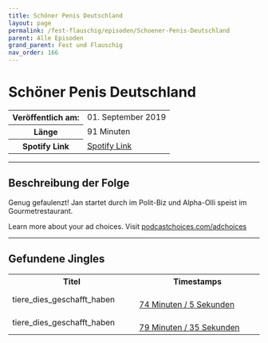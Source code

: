 ```yaml
---
title: Schöner Penis Deutschland
layout: page
permalink: /fest-flauschig/episoden/Schoener-Penis-Deutschland
parent: Alle Episoden
grand_parent: Fest und Flauschig
nav_order: 166
---
```


# Schöner Penis Deutschland
<table class="resp-table dcf-table dcf-table-responsive dcf-table-bordered dcf-table-striped dcf-w-100%">
                    <tbody>
                        <tr>
                            <th scope="row">Veröffentlich am:</th>
                            <td data-label="Veröffentlich am:">01. September 2019</td>
                        </tr>
                        <tr>
                            <th scope="row">Länge </th>
                            <td data-label="Länge ">91 Minuten</td>
                        </tr><tr>
                                <th scope="row">Spotify Link</th>
                                <td data-label="Spotify Link"><a href="https://open.spotify.com/episode/0kmxHLTBIvjlvmWl7vX2Tp">Spotify Link</a></td>
                            </tr></tbody>
                </table>

***

## Beschreibung der Folge

<div>
Genug gefaulenzt! Jan startet durch im Polit-Biz und Alpha-Olli speist im Gourmetrestaurant.<p> </p><p>Learn more about your ad choices. Visit <a href="https://podcastchoices.com/adchoices">podcastchoices.com/adchoices</a></p>  
</div>

***

## Gefundene Jingles

<table style="display: table;">
                                    <tr>
                                        <th class="tableColumnTitle">Titel</th>
                                        <th class="tableColumnTimestamps">Timestamps</th>
                                    </tr>
                                    <tr>
                                <td markdown="span"  class="tableColumnTitle">tiere_dies_geschafft_haben</td>
                                <td markdown="span" class="tableColumnTimestamps">
                                <br>
                                <a href="https://open.spotify.com/episode/0kmxHLTBIvjlvmWl7vX2Tp?t=4445">
                                74 Minuten / 5 Sekunden</a>
                                </td></tr><tr>
                                <td markdown="span"  class="tableColumnTitle">tiere_dies_geschafft_haben</td>
                                <td markdown="span" class="tableColumnTimestamps">
                                <br>
                                <a href="https://open.spotify.com/episode/0kmxHLTBIvjlvmWl7vX2Tp?t=4775">
                                79 Minuten / 35 Sekunden</a>
                                </td></tr></table>